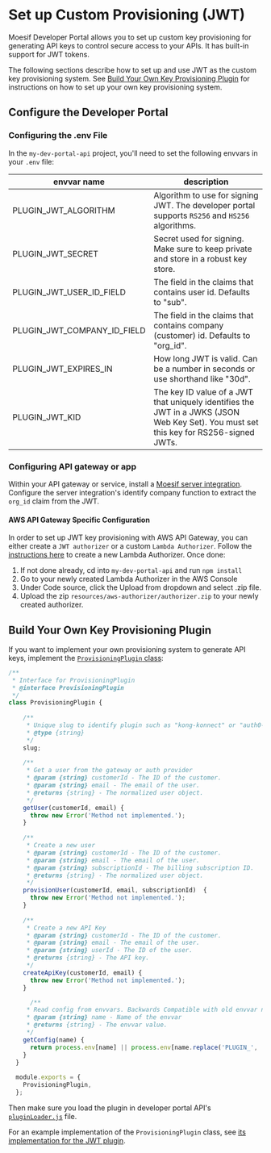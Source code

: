 # Set up Custom Provisioning (JWT)

Moesif Developer Portal allows you to set up custom key provisioning for generating 
API keys to control secure access to your APIs. It has built-in support for JWT tokens. 

The following sections describe how to set up and use JWT as the custom key 
provisioning system. See [Build Your Own Key Provisioning Plugin](#build-your-own-key-provisioning-plugin) 
for instructions on how to set up your own key provisioning system.

## Configure the Developer Portal

### Configuring the .env File

In the `my-dev-portal-api` project, you'll need to set the following envvars in your `.env` file:

|envvar name|description|
|-----------|-----------|
|PLUGIN_JWT_ALGORITHM|Algorithm to use for signing JWT. The developer portal supports `RS256` and `HS256` algorithms.|
|PLUGIN_JWT_SECRET|Secret used for signing. Make sure to keep private and store in a robust key store.|
|PLUGIN_JWT_USER_ID_FIELD|The field in the claims that contains user id. Defaults to "sub".|
|PLUGIN_JWT_COMPANY_ID_FIELD|The field in the claims that contains company (customer) id. Defaults to "org_id".|
|PLUGIN_JWT_EXPIRES_IN|How long JWT is valid. Can be a number in seconds or use shorthand like "30d".|
|PLUGIN_JWT_KID|The key ID value of a JWT that uniquely identifies the JWT in a JWKS (JSON Web Key Set). You must set this key for RS256-signed JWTs.|

### Configuring API gateway or app

Within your API gateway or service, install a [Moesif server integration](https://www.moesif.com/docs/server-integration/).
Configure the server integration's identify company function to extract the `org_id` claim from the JWT.

#### AWS API Gateway Specific Configuration

In order to set up JWT key provisioning with AWS API Gateway, you can either create a `JWT authorizer` or a custom `Lambda Authorizer`.
Follow the [instructions here](https://docs.aws.amazon.com/apigateway/latest/developerguide/configure-api-gateway-lambda-authorization.html) to create a new Lambda Authorizer. Once done:
1. If not done already, cd into `my-dev-portal-api` and run `npm install`
2. Go to your newly created Lambda Authorizer in the AWS Console
3. Under Code source, click the Upload from dropdown and select .zip file.
4. Upload the zip `resources/aws-authorizer/authorizer.zip` to your newly created authorizer.

## Build Your Own Key Provisioning Plugin
If you want to implement your own provisioning system to generate API keys, implement the 
[`ProvisioningPlugin` class](https://github.com/Moesif/moesif-developer-portal/blob/main/plugins/provisioningPlugin.js):

```javascript
/**
 * Interface for ProvisioningPlugin
 * @interface ProvisioningPlugin
 */
class ProvisioningPlugin {
  
    /**
     * Unique slug to identify plugin such as "kong-konnect" or "auth0-jwt"
     * @type {string}
     */
    slug;
  
    /**
     * Get a user from the gateway or auth provider
     * @param {string} customerId - The ID of the customer.
     * @param {string} email - The email of the user.
     * @returns {string} - The normalized user object.
     */
    getUser(customerId, email) {
      throw new Error('Method not implemented.');
    }
    
    /**
     * Create a new user
     * @param {string} customerId - The ID of the customer.
     * @param {string} email - The email of the user.
     * @param {string} subscriptionId - The billing subscription ID.
     * @returns {string} - The normalized user object.
     */
    provisionUser(customerId, email, subscriptionId)  {
      throw new Error('Method not implemented.');
    }
    
    /**
     * Create a new API Key
     * @param {string} customerId - The ID of the customer.
     * @param {string} email - The email of the user.
     * @param {string} userId - The ID of the user.
     * @returns {string} - The API key.
     */
    createApiKey(customerId, email) {
      throw new Error('Method not implemented.');
    }

      /**
     * Read config from envvars. Backwards Compatible with old envvar names
     * @param {string} name - Name of the envvar
     * @returns {string} - The envvar value.
     */
    getConfig(name) {
      return process.env[name] || process.env[name.replace('PLUGIN_', '')]
    }
  }
  
  module.exports = {
    ProvisioningPlugin,
  };
```

Then make sure you load the plugin in developer 
portal API's 
[`pluginLoader.js`](https://github.com/Moesif/moesif-developer-portal/blob/main/my-dev-portal-api/config/pluginLoader.js) file.

For an example implementation of the `ProvisioningPlugin` class, see 
[its implementation for the JWT plugin](https://github.com/Moesif/moesif-developer-portal/blob/main/plugins/jwt/jwtProvisioningPlugin.js).

